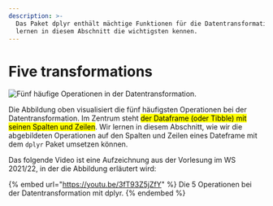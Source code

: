 ```yaml
---
description: >-
  Das Paket dplyr enthält mächtige Funktionen für die Datentransformation. Wir
  lernen in diesem Abschnitt die wichtigsten kennen.
---
```


# Five transformations

![Fünf häufige Operationen in der Datentransformation.](../.gitbook/assets/actions\_in\_data\_transformation.png)

Die Abbildung oben visualisiert die fünf häufigsten Operationen bei der Datentransformation. Im Zentrum steht <mark style="background-color:yellow;">der Dataframe (oder Tibble) mit seinen Spalten und Zeilen</mark>. Wir lernen in diesem Abschnitt, wie wir die abgebildeten Operationen auf den Spalten und Zeilen eines Dateframe mit dem `dplyr` Paket umsetzen können.

Das folgende Video ist eine Aufzeichnung aus der Vorlesung im WS 2021/22, in der die Abbildung erläutert wird:

{% embed url="https://youtu.be/3fT93Z5jZfY" %}
Die 5 Operationen bei der Datentransformation mit dplyr.
{% endembed %}

